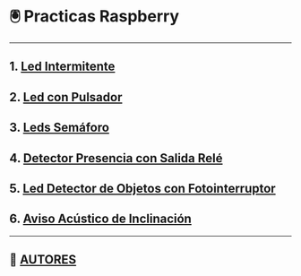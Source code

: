 # 🖲️ Practicas Raspberry

---

## 1. [Led Intermitente](practica1.md)
## 2. [Led con Pulsador](practica2.md)
## 3. [Leds Semáforo](practica3.md)
## 4. [Detector Presencia con Salida Relé](practica4.md)
## 5. [Led Detector de Objetos con Fotointerruptor](practica5.md)
## 6. [Aviso Acústico de Inclinación](practica6.md)

---

## 👤 [AUTORES](autores.md)
